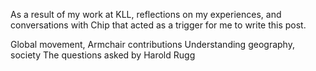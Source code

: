 As a result of my work at KLL, reflections on my experiences, and conversations with Chip that acted as a trigger for me to write this post. 

Global movement, Armchair contributions
Understanding geography, society
The questions asked by Harold Rugg
